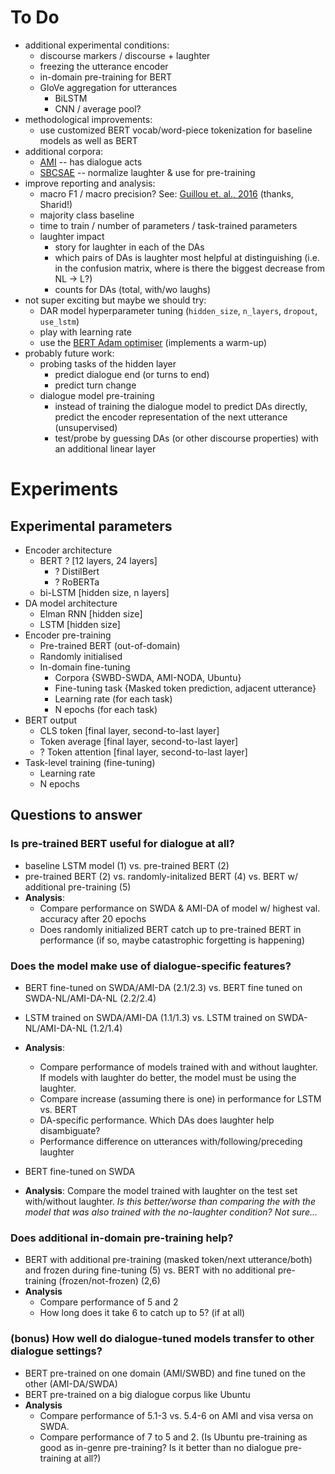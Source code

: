 # To Do

- additional experimental conditions: 
  - discourse markers / discourse + laughter
  - freezing the utterance encoder
  - in-domain pre-training for BERT
  - GloVe aggregation for utterances
    - BiLSTM 
    - CNN / average pool?
- methodological improvements: 
  - use customized BERT vocab/word-piece tokenization for baseline models as well as BERT
- additional corpora:
  - [AMI](http://groups.inf.ed.ac.uk/ami/corpus/annotation.shtml) -- has dialogue acts 
  - [SBCSAE](https://www.linguistics.ucsb.edu/research/santa-barbara-corpus#Intro)  -- normalize laughter & use for pre-training
- improve reporting and analysis:
  - macro F1 / macro precision? See: [Guillou et. al., 2016](https://www.aclweb.org/anthology/W16-2345) (thanks, Sharid!)
  - majority class baseline 
  - time to train / number of parameters / task-trained parameters
  - laughter impact
    - story for laughter in each of the DAs
    - which pairs of DAs is laughter most helpful at distinguishing (i.e. in the confusion matrix, where is there the biggest decrease from NL -> L?)
    - counts for DAs (total, with/wo laughs)
- not super exciting but maybe we should try:
  - DAR model hyperparameter tuning (`hidden_size`, `n_layers`, `dropout`, `use_lstm`)
  - play with learning rate 
  - use the [BERT Adam optimiser](https://github.com/huggingface/pytorch-pretrained-BERT/blob/master/pytorch_pretrained_bert/optimization.py#L183) (implements a warm-up)
- probably future work: 
  - probing tasks of the hidden layer
    - predict dialogue end (or turns to end)
    - predict turn change
  - dialogue model pre-training
    - instead of training the dialogue model to predict DAs directly, predict the encoder representation of the next utterance (unsupervised)
    - test/probe by guessing DAs (or other discourse properties) with an additional linear layer

# Experiments 

## Experimental parameters

- Encoder architecture
  - BERT ? [12 layers, 24 layers]
    - ? DistilBert
    - ? RoBERTa
  - bi-LSTM [hidden size, n layers]
- DA model architecture
  - Elman RNN [hidden size]
  - LSTM [hidden size]
- Encoder pre-training
  - Pre-trained BERT (out-of-domain)
  - Randomly initialised
  - In-domain fine-tuning
    - Corpora {SWBD-SWDA, AMI-NODA, Ubuntu}
    - Fine-tuning task {Masked token prediction, adjacent utterance}
    - Learning rate (for each task)
    - N epochs (for each task)
- BERT output
  - CLS token [final layer, second-to-last layer]
  - Token average [final layer, second-to-last layer]
  - ? Token attention [final layer, second-to-last layer]
- Task-level training (fine-tuning)
  - Learning rate
  - N epochs

## Questions to answer

### Is pre-trained BERT useful for dialogue at all?

- baseline LSTM model (1) vs. pre-trained BERT (2)
- pre-trained BERT (2) vs. randomly-initalized BERT (4) vs. BERT w/ additional pre-training (5)
- **Analysis**: 
  - Compare performance on SWDA & AMI-DA of model w/ highest val. accuracy after 20 epochs
  - Does randomly initialized BERT catch up to pre-trained BERT in performance (if so, maybe catastrophic forgetting is happening)

### Does the model make use of dialogue-specific features?

- BERT fine-tuned on SWDA/AMI-DA (2.1/2.3) vs. BERT fine tuned on SWDA-NL/AMI-DA-NL (2.2/2.4)
- LSTM trained on SWDA/AMI-DA (1.1/1.3) vs. LSTM trained on SWDA-NL/AMI-DA-NL (1.2/1.4)
- **Analysis**: 
  - Compare performance of models trained with and without laughter. If models with laughter do better, the model must be using the laughter.
  - Compare increase (assuming there is one) in performance for LSTM vs. BERT
  - DA-specific performance. Which DAs does laughter help disambiguate?
  - Performance difference on utterances with/following/preceding laughter

- BERT fine-tuned on SWDA
- **Analysis**: Compare the model trained with laughter on the test set with/without laughter. _Is this better/worse than comparing the with the model that was also trained with the no-laughter condition? Not sure..._

### Does additional in-domain pre-training help?

- BERT with additional pre-training (masked token/next utterance/both) and frozen during fine-tuning (5) vs. BERT with no additional pre-training (frozen/not-frozen) (2,6)
- **Analysis**
  - Compare performance of 5 and 2
  - How long does it take 6 to catch up to 5? (if at all)

### (bonus) How well do dialogue-tuned models transfer to other dialogue settings?

- BERT pre-trained on one domain (AMI/SWBD) and fine tuned on the other (AMI-DA/SWDA)
- BERT pre-trained on a big dialogue corpus like Ubuntu
- **Analysis** 
  - Compare performance of 5.1-3 vs. 5.4-6 on AMI and visa versa on SWDA.
  - Compare performance of 7 to 5 and 2. (Is Ubuntu pre-training as good as in-genre pre-training? Is it better than no dialogue pre-training at all?)
